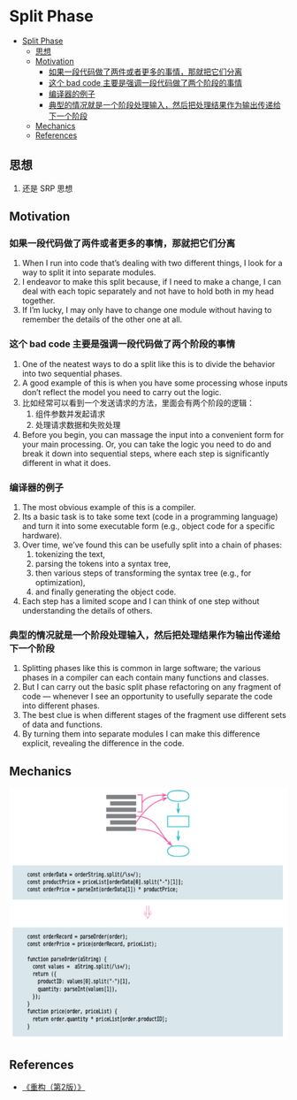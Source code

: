 # Split Phase


<!-- TOC -->

- [Split Phase](#split-phase)
    - [思想](#思想)
    - [Motivation](#motivation)
        - [如果一段代码做了两件或者更多的事情，那就把它们分离](#如果一段代码做了两件或者更多的事情那就把它们分离)
        - [这个 bad code 主要是强调一段代码做了两个阶段的事情](#这个-bad-code-主要是强调一段代码做了两个阶段的事情)
        - [编译器的例子](#编译器的例子)
        - [典型的情况就是一个阶段处理输入，然后把处理结果作为输出传递给下一个阶段](#典型的情况就是一个阶段处理输入然后把处理结果作为输出传递给下一个阶段)
    - [Mechanics](#mechanics)
    - [References](#references)

<!-- /TOC -->


## 思想
1. 还是 SRP 思想


## Motivation
### 如果一段代码做了两件或者更多的事情，那就把它们分离
1. When I run into code that’s dealing with two different things, I look for a way to split it into separate modules. 
2. I endeavor to make this split because, if I need to make a change, I can deal with each topic separately and not have to hold both in my head together. 
3. If I’m lucky, I may only have to change one module without having to remember the details of the other one at all.

### 这个 bad code 主要是强调一段代码做了两个阶段的事情
1. One of the neatest ways to do a split like this is to divide the behavior into two sequential phases. 
2. A good example of this is when you have some processing whose inputs don’t reflect the model you need to carry out the logic. 
3. 比如经常可以看到一个发送请求的方法，里面会有两个阶段的逻辑：
    1. 组件参数并发起请求
    2. 处理请求数据和失败处理
4. Before you begin, you can massage the input into a convenient form for your main processing. Or, you can take the logic you need to do and break it down into sequential steps, where each step is significantly different in what it does. 

### 编译器的例子
1. The most obvious example of this is a compiler. 
2. Its a basic task is to take some text (code in a programming language) and turn it into some executable form (e.g., object code for a specific hardware). 
3. Over time, we’ve found this can be usefully split into a chain of phases: 
    1. tokenizing the text, 
    2. parsing the tokens into a syntax tree, 
    3. then various steps of transforming the syntax tree (e.g., for optimization), 
    4. and finally generating the object code. 
4. Each step has a limited scope and I can think of one step without understanding the details of others.

### 典型的情况就是一个阶段处理输入，然后把处理结果作为输出传递给下一个阶段
1. Splitting phases like this is common in large software; the various phases in a compiler can each contain many functions and classes. 
2. But I can carry out the basic split ­phase refactoring on any fragment of code — whenever I see an opportunity to usefully separate the code into different phases. 
3. The best clue is when different stages of the fragment use different sets of data and functions. 
4. By turning them into separate modules I can make this difference explicit, revealing the difference in the code.


## Mechanics
<img src="./images/02.png" width="600" />


## References
* [《重构（第2版）》](https://book.douban.com/subject/33400354/)
